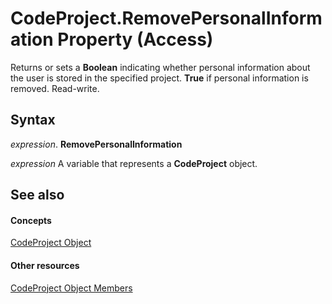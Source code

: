 
# CodeProject.RemovePersonalInformation Property (Access)

Returns or sets a  **Boolean** indicating whether personal information about the user is stored in the specified project. **True** if personal information is removed. Read-write.


## Syntax

 _expression_. **RemovePersonalInformation**

 _expression_ A variable that represents a **CodeProject** object.


## See also


#### Concepts


[CodeProject Object](70b71f57-df23-2cf7-23f5-147053a8ec26.md)
#### Other resources


[CodeProject Object Members](cd3b6b70-8312-2f2f-0f4d-7679d8bea9f5.md)
